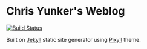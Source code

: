 Chris Yunker's Weblog
====

[![Build Status](https://api.travis-ci.org/chrisyunker/chrisyunker.github.io.png)](https://travis-ci.org/chrisyunker/chrisyunker.github.io)

Built on [Jekyll](https://jekyllrb.com/) static site generator using [Pixyll](http://www.pixyll.com) theme.

